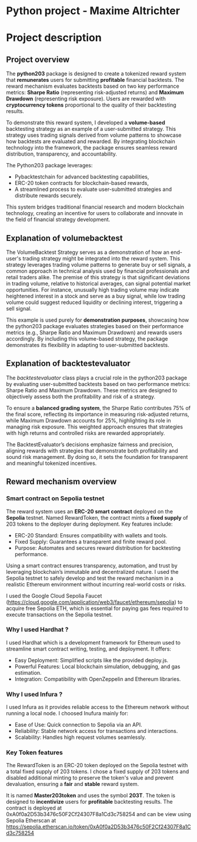 # Python project - Maxime Altrichter

# Project description 

## Project overview
The **python203** package is designed to create a tokenized reward system that **remunerates** users for submitting **profitable** financial backtests. The reward mechanism evaluates backtests based on two key performance metrics: **Sharpe Ratio** (representing risk-adjusted returns) and **Maximum Drawdown** (representing risk exposure). Users are rewarded with **cryptocurrency tokens** proportional to the quality of their backtesting results.

To demonstrate this reward system, I developed a **volume-based** backtesting strategy as an example of a user-submitted strategy. This strategy uses trading signals derived from volume patterns to showcase how backtests are evaluated and rewarded. By integrating blockchain technology into the framework, the package ensures seamless reward distribution, transparency, and accountability.

The Python203 package leverages:

- Pybacktestchain for advanced backtesting capabilities,
- ERC-20 token contracts for blockchain-based rewards,
- A streamlined process to evaluate user-submitted strategies and distribute rewards securely.

This system bridges traditional financial research and modern blockchain technology, creating an incentive for users to collaborate and innovate in the field of financial strategy development.

## Explanation of volumebacktest
The VolumeBacktest Strategy serves as a demonstration of how an end-user's trading strategy might be integrated into the reward system. This strategy leverages trading volume patterns to generate buy or sell signals, a common approach in technical analysis used by financial professionals and retail traders alike. The premise of this strategy is that significant deviations in trading volume, relative to historical averages, can signal potential market opportunities. For instance, unusually high trading volume may indicate heightened interest in a stock and serve as a buy signal, while low trading volume could suggest reduced liquidity or declining interest, triggering a sell signal.

This example is used purely for **demonstration purposes**, showcasing how the python203 package evaluates strategies based on their performance metrics (e.g., Sharpe Ratio and Maximum Drawdown) and rewards users accordingly. By including this volume-based strategy, the package demonstrates its flexibility in adapting to user-submitted backtests.

## Explanation of backtestevaluator
The *backtestevaluator* class plays a crucial role in the python203 package by evaluating user-submitted backtests based on two performance metrics: Sharpe Ratio and Maximum Drawdown. These metrics are designed to objectively assess both the profitability and risk of a strategy.

To ensure a **balanced grading system**, the Sharpe Ratio contributes 75% of the final score, reflecting its importance in measuring risk-adjusted returns, while Maximum Drawdown accounts for 25%, highlighting its role in managing risk exposure. This weighted approach ensures that strategies with high returns and controlled risks are rewarded appropriately.

The BacktestEvaluator’s decisions emphasize fairness and precision, aligning rewards with strategies that demonstrate both profitability and sound risk management. By doing so, it sets the foundation for transparent and meaningful tokenized incentives.

## Reward mechanism overview
### Smart contract on Sepolia testnet
The reward system uses an **ERC-20 smart contract** deployed on the **Sepolia** testnet. Named RewardToken, the contract mints a **fixed supply** of 203 tokens to the deployer during deployment. Key features include:
- ERC-20 Standard: Ensures compatibility with wallets and tools.
- Fixed Supply: Guarantees a transparent and finite reward pool.
- Purpose: Automates and secures reward distribution for backtesting performance.

Using a smart contract ensures transparency, automation, and trust by leveraging blockchain’s immutable and decentralized nature. 
I used the Sepolia testnet to safely develop and test the reward mechanism in a realistic Ethereum environment without incurring real-world costs or risks.

I used the Google Cloud Sepolia Faucet (https://cloud.google.com/application/web3/faucet/ethereum/sepolia) to acquire free Sepolia ETH, which is essential for paying gas fees required to execute transactions on the Sepolia testnet.

### Why I used Hardhat ? 
I used Hardhat which is a development framework for Ethereum used to streamline smart contract writing, testing, and deployment. 
It offers:
- Easy Deployment: Simplified scripts like the provided deploy.js.
- Powerful Features: Local blockchain simulation, debugging, and gas estimation.
- Integration: Compatibility with OpenZeppelin and Ethereum libraries.

### Why I used Infura ?
I used Infura as it provides reliable access to the Ethereum network without running a local node. 
I choosed Inufura mainly for:
- Ease of Use: Quick connection to Sepolia via an API.
- Reliability: Stable network access for transactions and interactions.
- Scalability: Handles high request volumes seamlessly.

### Key Token features
The RewardToken is an ERC-20 token deployed on the Sepolia testnet with a total fixed supply of 203 tokens. I chose a fixed supply of 203 tokens and disabled additional minting to preserve the token's value and prevent devaluation, ensuring a **fair** and **stable** reward system.

It is named **Master203token** and uses the symbol **203T**. The token is designed to **incentivize** users for **profitable** backtesting results. The contract is deployed at 0xA0f0a2D53b3476c50F2Cf24307F8a1Cd3c758254 and can be view using Sepolia Etherscan at https://sepolia.etherscan.io/token/0xA0f0a2D53b3476c50F2Cf24307F8a1Cd3c758254
